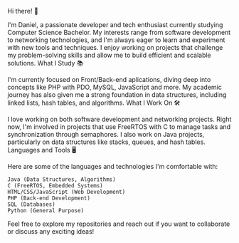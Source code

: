 Hi there! 👋

I'm Daniel, a passionate developer and tech enthusiast currently studying Computer Science Bachelor. My interests range from software development to networking technologies, and I'm always eager to learn and experiment with new tools and techniques. I enjoy working on projects that challenge my problem-solving skills and allow me to build efficient and scalable solutions.
What I Study 📚

I'm currently focused on Front/Back-end aplications, diving deep into concepts like PHP with PDO, MySQL, JavaScript and more. My academic journey has also given me a strong foundation in data structures, including linked lists, hash tables, and algorithms.
What I Work On 🛠️

I love working on both software development and networking projects. Right now, I'm involved in projects that use FreeRTOS with C to manage tasks and synchronization through semaphores. I also work on Java projects, particularly on data structures like stacks, queues, and hash tables.
Languages and Tools 🖥️

Here are some of the languages and technologies I'm comfortable with:

    Java (Data Structures, Algorithms)
    C (FreeRTOS, Embedded Systems)
    HTML/CSS/JavaScript (Web Development)
    PHP (Back-end Development)
    SQL (Databases)
    Python (General Purpose)

Feel free to explore my repositories and reach out if you want to collaborate or discuss any exciting ideas!
